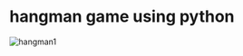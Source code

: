 # hangman game using python 

![hangman1](https://user-images.githubusercontent.com/52875849/89116412-5b0b7980-d4b1-11ea-9e55-ba98feb0ae4b.PNG)
